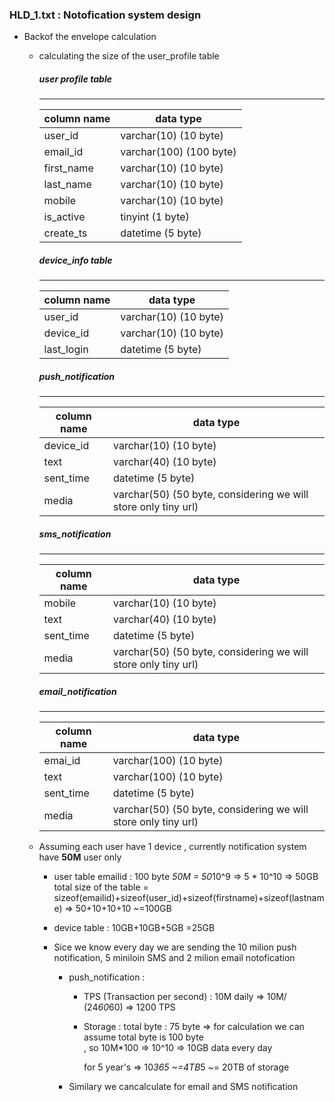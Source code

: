 ### HLD_1.txt : Notofication system design
* Backof the envelope calculation

    * calculating the size of the user_profile table 

        ##### user profile table
        ---

        column name   |data type
        ------------- | -------------
        user_id       | varchar(10) (10 byte)
        email_id      | varchar(100) (100 byte)
        first_name    | varchar(10) (10 byte)
        last_name     | varchar(10) (10 byte)
        mobile        | varchar(10) (10 byte)
        is_active     | tinyint (1 byte)
        create_ts     | datetime (5 byte)
        

        ##### device_info table
        ---

        column name   |data type
        ------------- | -------------
        user_id       | varchar(10) (10 byte)
        device_id | varchar(10) (10 byte)
        last_login | datetime (5 byte)


         ##### push_notification
        ---

        column name   |data type
        ------------- | -------------
        device_id     | varchar(10) (10 byte)
        text          | varchar(40) (10 byte)
        sent_time     | datetime (5 byte)
        media         | varchar(50) (50 byte, considering we will store only tiny url) 


        ##### sms_notification
        ---

        column name   |data type
        ------------- | -------------
        mobile        | varchar(10) (10 byte)
        text          | varchar(40) (10 byte)
        sent_time     | datetime (5 byte)
        media         | varchar(50) (50 byte, considering we will store only tiny url) 


        ##### email_notification
        ---

        column name   |data type
        ------------- | -------------
        emai_id       | varchar(100) (10 byte)
        text          | varchar(100) (10 byte)
        sent_time     | datetime (5 byte)
        media         | varchar(50) (50 byte, considering we will store only tiny url) 






    * Assuming each user have 1 device , currently notification system have <b>50M</b> user  only  

      * user table
        emailid :  100 byte *50M = 50*10^9 => 5 * 10^10 => 50GB
        total size of the table = sizeof(emailid)+sizeof(user_id)+sizeof(firstname)+sizeof(lastname) => 50+10+10+10 ~=100GB
      * device table : 10GB+10GB+5GB =25GB

      * Sice we know every day we are sending the 10 milion push notification, 5 miniloin SMS and 2 milion email notofication

         * push_notification : 

            * TPS (Transaction per second) : 10M daily => 10M/ (24*60*60) => 1200 TPS 

            * Storage : 
              total byte : 75 byte => for calculation we can assume total byte is 100 byte </br>, so 10M*100 => 10^10 => 10GB data every day

              for 5 year's => 10*365 ~=4TB*5 ~= 20TB of storage

          * Similary we cancalculate for email and SMS notification


        
           




  
